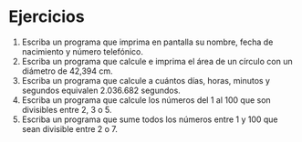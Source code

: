 # Ejercicios

1. Escriba un programa que imprima en pantalla su nombre, fecha de nacimiento y número telefónico.
2. Escriba un programa que calcule e imprima el área de un círculo con un diámetro de 42,394 cm.
3. Escriba un programa que calcule a cuántos días, horas, minutos y segundos equivalen 2.036.682 segundos.
4. Escriba un programa que calcule los números del 1 al 100 que son divisibles entre 2, 3 o 5.
5. Escriba un programa que sume todos los números entre 1 y 100 que sean divisible entre 2 o 7.
